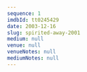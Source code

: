 ```yaml
---
sequence: 1
imdbId: tt0245429
date: 2003-12-16
slug: spirited-away-2001
medium: null
venue: null
venueNotes: null
mediumNotes: null
---
```


